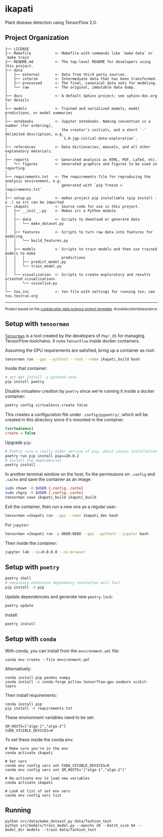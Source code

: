 ikapati
==============================

Plant disease detection using TensorFlow 2.0.

Project Organization
------------

    ├── LICENSE
    ├── Makefile           <- Makefile with commands like `make data` or `make train`
    ├── README.md          <- The top-level README for developers using this project.
    ├── data
    │   ├── external       <- Data from third party sources.
    │   ├── interim        <- Intermediate data that has been transformed.
    │   ├── processed      <- The final, canonical data sets for modeling.
    │   └── raw            <- The original, immutable data dump.
    │
    ├── docs               <- A default Sphinx project; see sphinx-doc.org for details
    │
    ├── models             <- Trained and serialized models, model predictions, or model summaries
    │
    ├── notebooks          <- Jupyter notebooks. Naming convention is a number (for ordering),
    │                         the creator's initials, and a short `-` delimited description, e.g.
    │                         `1.0-jqp-initial-data-exploration`.
    │
    ├── references         <- Data dictionaries, manuals, and all other explanatory materials.
    │
    ├── reports            <- Generated analysis as HTML, PDF, LaTeX, etc.
    │   └── figures        <- Generated graphics and figures to be used in reporting
    │
    ├── requirements.txt   <- The requirements file for reproducing the analysis environment, e.g.
    │                         generated with `pip freeze > requirements.txt`
    │
    ├── setup.py           <- makes project pip installable (pip install -e .) so src can be imported
    ├── ikapati            <- Source code for use in this project.
    │   ├── __init__.py    <- Makes src a Python module
    │   │
    │   ├── data           <- Scripts to download or generate data
    │   │   └── make_dataset.py
    │   │
    │   ├── features       <- Scripts to turn raw data into features for modeling
    │   │   └── build_features.py
    │   │
    │   ├── models         <- Scripts to train models and then use trained models to make
    │   │   │                 predictions
    │   │   ├── predict_model.py
    │   │   └── train_model.py
    │   │
    │   └── visualization  <- Scripts to create exploratory and results oriented visualizations
    │       └── visualize.py
    │
    └── tox.ini            <- tox file with settings for running tox; see tox.testrun.org


--------

<p><small>Project based on the <a target="_blank" href="https://drivendata.github.io/cookiecutter-data-science/">cookiecutter data science project template</a>. #cookiecutterdatascience</small></p>


Setup with `tensorman`
------------------------

[`Tensorman`](https://support.system76.com/articles/use-tensorman/) is a tool created by the developers of `Pop!_OS` for managing TensorFlow toolchains. It runs `TensorFlow` inside docker containers.

Assuming the GPU requirements are satisfied, bring up a container as root:

```bash
tensorman run --gpu --python3 --root --name ikapati_build bash
```

Inside that container:

```bash
# apt-get install -y python3-venv
pip install poetry
```

Disable virtualenv creation by `poetry` since we're running it inside a docker container:

```bash
poetry config virtualenvs.create false
```

This creates a configuration file under `.config/pypoetry/`, which will be created in this directory since it's mounted in the container.

```ini
[virtualenvs]
create = false
```

Upgrade `pip`:

```bash
# Poetry runs a really older version of pip, which causes installation to fail
poetry run pip install pip==20.0.2
# Install the dependencies
poetry install
```

In another terminal window on the host, fix the permissions on `.config` and `.cache` and save the container as an image:

```bash
sudo chown -R $USER {.config,.cache}
sudo chgrp -R $USER {.config,.cache}
tensorman save ikapati_build ikapati_build
```

Exit the container, then run a new one as a regular user:

```bash
tensorman =ikapati run --gpu --name ikapati_dev bash
```

For `jupyter`:

```bash
tensorman =ikapati run -p 8888:8888 --gpu --python3 --jupyter bash
```

Then inside the container:

```bash
jupyter lab --ip=0.0.0.0 --no-browser
```


Setup with `poetry`
-----------------------

```bash
poetry shell
# necessary otherwise dependency resolution will fail
pip install -U pip
```

Update dependencies and generate new `poetry.lock`:

```bash
poetry update
```

Install:

```bash
poetry install
```


Setup with `conda`
-----------------

With conda, you can install from the `environment.yml` file:

```
conda env create --file environment.yml
```

Alternatively:

```
conda install pip pandas numpy
conda install -c conda-forge pillow tensorflow-gpu seaborn scikit-learn
```

Then install requirements:

```
conda install pip
pip install -r requirements.txt
```

These environment variables need to be set:

```
SM_HOSTS=["algo-1","algo-2"]
CUDA_VISIBLE_DEVICES=0
```

To set these inside the conda env:

```
# Make sure you're in the env
conda activate ikapati

# Set vars
conda env config vars set CUDA_VISIBLE_DEVICES=0
conda env config vars set SM_HOSTS='["algo-1","algo-2"]'

# Re-activate env to load new variables
conda activate ikapati

# Look at list of set env vars
conda env config vars list
```

Running
----------

```
python src/data/make_dataset.py data/fashion_test
python src/models/train_model.py --epochs 20 --batch_size 64 --model_dir models --train data/fashion_test
```

